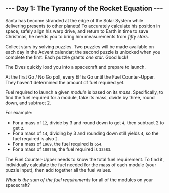 ## --- Day 1: The Tyranny of the Rocket Equation ---

Santa has become stranded at the edge of the Solar System while delivering presents to other planets! To accurately calculate his position in space, safely align his warp drive, and return to Earth in time to save Christmas, he needs you to bring him measurements from *fifty stars*.

Collect stars by solving puzzles. Two puzzles will be made available on each day in the Advent calendar; the second puzzle is unlocked when you complete the first. Each puzzle grants *one star*. Good luck!

The Elves quickly load you into a spacecraft and prepare to launch.

At the first Go / No Go poll, every Elf is Go until the Fuel Counter-Upper. They haven't determined the amount of fuel required yet.

Fuel required to launch a given *module* is based on its *mass*. Specifically, to find the fuel required for a module, take its mass, divide by three, round down, and subtract 2.

For example:

- For a mass of `12`, divide by 3 and round down to get `4`, then subtract 2 to get `2`.
- For a mass of `14`, dividing by 3 and rounding down still yields `4`, so the fuel required is also `2`.
- For a mass of `1969`, the fuel required is `654`.
- For a mass of `100756`, the fuel required is `33583`.

The Fuel Counter-Upper needs to know the total fuel requirement. To find it, individually calculate the fuel needed for the mass of each module (your puzzle input), then add together all the fuel values.

*What is the sum of the fuel requirements* for all of the modules on your spacecraft?


